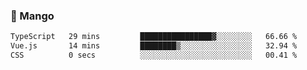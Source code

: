 ### 🥭 Mango

<!--START_SECTION:waka-->

```txt
TypeScript   29 mins         ████████████████▓░░░░░░░░   66.66 %
Vue.js       14 mins         ████████▒░░░░░░░░░░░░░░░░   32.94 %
CSS          0 secs          ░░░░░░░░░░░░░░░░░░░░░░░░░   00.41 %
```

<!--END_SECTION:waka-->
